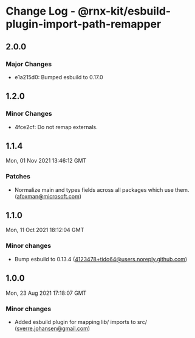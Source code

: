 # Change Log - @rnx-kit/esbuild-plugin-import-path-remapper

## 2.0.0

### Major Changes

- e1a215d0: Bumped esbuild to 0.17.0

## 1.2.0

### Minor Changes

- 4fce2cf: Do not remap externals.

## 1.1.4

Mon, 01 Nov 2021 13:46:12 GMT

### Patches

- Normalize main and types fields across all packages which use them. (afoxman@microsoft.com)

## 1.1.0

Mon, 11 Oct 2021 18:12:04 GMT

### Minor changes

- Bump esbuild to 0.13.4 (4123478+tido64@users.noreply.github.com)

## 1.0.0

Mon, 23 Aug 2021 17:18:07 GMT

### Minor changes

- Added esbuild plugin for mapping lib/ imports to src/ (sverre.johansen@gmail.com)
